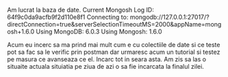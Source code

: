 Am lucrat la baza de date.
Current Mongosh Log ID:        64f9c0da9acfb9f2d110e8f1
Connecting to:          mongodb://127.0.0.1:27017/?directConnection=true&serverSelectionTimeoutMS=2000&appName=mongosh+1.6.0
Using MongoDB:          6.0.3
Using Mongosh:          1.6.0

Acum eu incerc sa ma prind mai mult cum e cu colectiile de date si ce teste pot sa fac sa le verific prin postman dar urmaresc acum un tutorial si testez pe masura ce avanseaza ce el.
Incarc tot in seara asta. Am zis sa las o situaite actuala situiatia pe ziua de azi o sa fie incarcata la finalul zilei.

